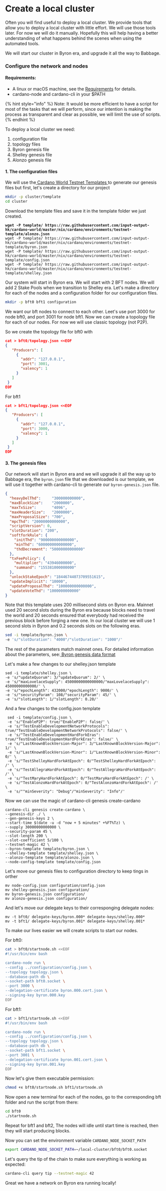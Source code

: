# Create a local cluster

Often you will find useful to deploy a local cluster. We provide tools that allow you to deploy a local cluster with little effort. We will use those tools later.  For now we will do it manually.  Hopefully this will help having a better understanding of what happens behind the scenes when using the automated tools.&#x20;

We will start our cluster in Byron era, and upgrade it all the way to Babbage.&#x20;

### Configure the network and nodes

#### Requirements:

* A linux or macOS machine, see the [Requirements](https://github.com/input-output-hk/cardano-node/blob/master/doc/getting-started/install.md) for details.&#x20;
* cardano-node and cardano-cli in your $PATH

{% hint style="info" %}
Note: It would be more efficient to have a script for most of the tasks that we will perform, since our intention is making the process as transparent and clear as possible, we will limit the use of scripts.
{% endhint %}

To deploy a local cluster we need:&#x20;

1. configuration file
2. topology files&#x20;
3. Byron genesis file
4. Shelley genesis file&#x20;
5. Alonzo genesis file&#x20;

#### 1. The configuration files

We will use the[ Cardano World Testnet Templates ](https://github.com/input-output-hk/cardano-world/tree/master/nix/cardano/environments/testnet-template)to generate our genesis files but first, let's create a directory for our project

```bash
mkdir -p cluster/template
cd cluster
```

Download the template files and save it in the template folder we just created.&#x20;

<pre class="language-bash" data-overflow="wrap"><code class="lang-bash"><strong>wget -P template/ https://raw.githubusercontent.com/input-output-hk/cardano-world/master/nix/cardano/environments/testnet-template/alonzo.json
</strong>wget -P template/ https://raw.githubusercontent.com/input-output-hk/cardano-world/master/nix/cardano/environments/testnet-template/byron.json
wget -P template/ https://raw.githubusercontent.com/input-output-hk/cardano-world/master/nix/cardano/environments/testnet-template/config.json
wget -P template/ https://raw.githubusercontent.com/input-output-hk/cardano-world/master/nix/cardano/environments/testnet-template/shelley.json
</code></pre>

Our system will start in Byron era. We will start with 2 BFT nodes. We will add 2 Stake Pools when we transition to Shelley era.  Let's make a directory for each of the nodes and a configuration folder for our configuration files.&#x20;

```bash
mkdir -p bft0 bft1 configuration
```

We want our bft nodes to connect to each other. Leet's use port 3000 for node bft0, and port 3001 for node bft1. Now we can create a topology file for each of our nodes. For now we will use classic topology (not P2P).

So we create the topology file for bft0 with

```json
cat > bft0/topology.json <<EOF
{
   "Producers": [
     {
       "addr": "127.0.0.1",
       "port": 3001,
       "valency": 1
     }
   ]
 }
EOF
```

For bft1

```json
cat > bft1/topology.json <<EOF
{
   "Producers": [
     {
       "addr": "127.0.0.1",
       "port": 3000,
       "valency": 1
     }
   ]
 }
EOF
```

#### 3. The genesis files

Our network will start in Byron era and we will upgrade it all the way up to Babbage era, the `byron.json` file that we downloaded is our template, we will use it together with cardano-cli to generate our `byron-genesis.json` file.&#x20;

```json
{
  "heavyDelThd":     "300000000000",
  "maxBlockSize":    "2000000",
  "maxTxSize":       "4096",
  "maxHeaderSize":   "2000000",
  "maxProposalSize": "700",
  "mpcThd": "20000000000000",
  "scriptVersion": 0,
  "slotDuration": "200",
  "softforkRule": {
    "initThd": "900000000000000",
    "minThd": "600000000000000",
    "thdDecrement": "50000000000000"
  },
  "txFeePolicy": {
    "multiplier": "43946000000",
    "summand": "155381000000000"
  },
  "unlockStakeEpoch": "18446744073709551615",
  "updateImplicit": "10000",
  "updateProposalThd": "100000000000000",
  "updateVoteThd": "1000000000000"
}
```

Note that this template uses 200 millisecond slots on Byron era. Mainnet used 20 second slots during the Byron era because blocks need to travel the world and 20 seconds ensured that everybody had received the previous block before forging a new one.  In our local cluster we will use 1 second slots in Byron and 0.2 seconds slots on the following eras.  &#x20;

```bash
sed -i template/byron.json \
-e 's/"slotDuration": "4000"/"slotDuration": "1000"/'
```



The rest of the parameters match mainnet ones. For detailed information about the parameters, see:[ Byron genesis data format ](https://github.com/input-output-hk/cardano-node/blob/master/doc/reference/byron-genesis.md)

Let's make a few changes to our shelley.json template

```
sed -i template/shelley.json \
-e 's/"updateQuorum": 3/"updateQuorum": 2/' \
-e 's/"maxLovelaceSupply": 45000000000000000/"maxLovelaceSupply": 45000000000000/' \
-e 's/"epochLength": 432000/"epochLength": 9000/' \
-e 's/"securityParam": 108/"securityParam": 45/' \
-e 's/"slotLength": 1/"slotLength": 0.20/'
```

And a few changes to the config.json template

```
 sed -i template/config.json \
 -e 's/"EnableP2P": true/"EnableP2P": false/' \
 -e 's/"TestEnableDevelopmentNetworkProtocols": true/"TestEnableDevelopmentNetworkProtocols": false/' \
 -e 's/"TestEnableDevelopmentHardForkEras": true/"TestEnableDevelopmentHardForkEras": false/' \
 -e 's/"LastKnownBlockVersion-Major": 3/"LastKnownBlockVersion-Major": 1/' \
 -e 's/"LastKnownBlockVersion-Minor": 1/"LastKnownBlockVersion-Minor": 0/' \
 -e 's/"TestShelleyHardForkAtEpoch": 0/"TestShelleyHardForkAtEpoch": /' \
 -e 's/"TestAllegraHardForkAtEpoch": 0/"TestAllegraHardForkAtEpoch": /' \
 -e 's/"TestMaryHardForkAtEpoch": 0/"TestMaryHardForkAtEpoch": /' \
 -e 's/"TestAlonzoHardForkAtEpoch": 0/"TestAlonzoHardForkAtEpoch": /' \
 -e 's/""minSeverity": "Debug"/"minSeverity": "Info"/' 
```

Now we can use the magic of cardano-cli genesis create-cardano

```
cardano-cli genesis create-cardano \
--genesis-dir ./ \
--gen-genesis-keys 2 \
--start-time $(date -u -d "now + 5 minutes" +%FT%Tz) \
--supply 30000000000000 \
--security-param 45 \
--slot-length 200 \
--slot-coefficient 5/100 \
--testnet-magic 42 \
--byron-template template/byron.json \
--shelley-template template/shelley.json \
--alonzo-template template/alonzo.json \
--node-config-template template/config.json
```

Let's move our genesis files to configuration directory to keep tings in orther

```
mv node-config.json configuration/config.json
mv shelley-genesis.json configuration/
mv byron-genesis.json configuration/
mv alonzo-genesis.json configuration/
```

And let's move our delegate keys to their corresponging delegate nodes:

```
mv -t bft0/ delegate-keys/byron.000* delegate-keys/shelley.000* 
mv -t bft1/ delegate-keys/byron.001* delegate-keys/shelley.001*
```

To make our lives easier we will create scripts to start our nodes.&#x20;

For bft0:

```bash
cat > bft0/startnode.sh <<EOF
#!/usr/bin/env bash

cardano-node run \
--config ../configuration/config.json \
--topology topology.json \
--database-path db \
--socket-path bft0.socket \
--port 3000 \
--delegation-certificate byron.000.cert.json \
--signing-key byron.000.key
EOF
```

For bft1:

```bash
cat > bft1/startnode.sh <<EOF
#!/usr/bin/env bash

cardano-node run \
--config ../configuration/config.json \
--topology topology.json \
--database-path db \
--socket-path bft1.socket \
--port 3001 \
--delegation-certificate byron.001.cert.json \
--signing-key byron.001.key 
EOF
```

Now let's give them executable permission:

```bash
chmod +x bft0/startnode.sh bft1/startnode.sh 
```

Now open a new terminal for each of the nodes, go to the corresponding bft folder and run the script from there:

```bash
cd bft0
./startnode.sh
```

Repeat for bft1 and bft2, The nodes will idle until start time is reached, then they will start producing blocks.&#x20;

Now you can set the environment variable  `CARDANO_NODE_SOCKET_PATH`

```bash
export CARDANO_NODE_SOCKET_PATH=~/local-cluster/bft0/bft0.socket
```

Let's query the tip of the chain to make sure everything is working as expected:&#x20;

```bash
cardano-cli query tip --testnet-magic 42
```

Great we have a network on Byron era running locally!&#x20;
